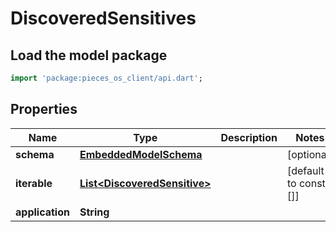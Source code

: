 # DiscoveredSensitives

## Load the model package
```dart
import 'package:pieces_os_client/api.dart';
```

## Properties
Name | Type | Description | Notes
------------ | ------------- | ------------- | -------------
**schema** | [**EmbeddedModelSchema**](EmbeddedModelSchema) |  | [optional] 
**iterable** | [**List\<DiscoveredSensitive\>**](DiscoveredSensitive) |  | [default to const []]
**application** | **String** |  | 




